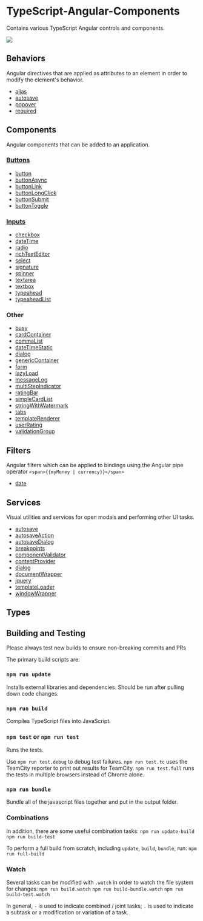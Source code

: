 # TypeScript-Angular-Components
Contains various TypeScript Angular controls and components.

<img src="http://build.renovolive.com/app/rest/builds/buildType:(id:TypeScriptProjects_TypeScriptAngularComponents_BuildAndTest)/statusIcon"/>

## Behaviors
Angular directives that are applied as attributes to an element in order to modify the element's behavior.

* [alias](/source/behavior/alias/alias.md)
* [autosave](/source/behaviors/autosave/autosave.md)
* [popover](/source/behavior/popover/popover.md)
* [required](/source/behaviors/required/required.md)

## Components
Angular components that can be added to an application.

### [Buttons](/source/components/button/buttons.md)

* [button](/source/components/buttons/button/button.md)
* [buttonAsync](/source/components/buttons/buttonAsync/buttonAsync.md)
* [buttonLink](/source/components/buttons/buttonLink/buttonLink.md)
* [buttonLongClick](/source/components/buttons/buttonLongClick/buttonLongClick.md)
* [buttonSubmit](/source/components/buttons/buttonSubmit/buttonSubmit.md)
* [buttonToggle](/source/components/buttons/buttonToggle/buttonToggle.md)

### [Inputs](/source/components/input/input.md)

* [checkbox](/source/components/inputs/checkbox/checkbox.md)
* [dateTime](/source/components/inputs/dateTime/dateTime.md)
* [radio](/source/components/inputs/radio/radio.md)
* [richTextEditor]()
* [select](/source/components/inputs/select/select.md)
* [signature]()
* [spinner](/source/components/inputs/spinner/spinner.md)
* [textarea](/source/components/inputs/textarea/textarea.md)
* [textbox](/source/components/inputs/textbox/textbox.md)
* [typeahead](/source/components/inputs/typeahead/typeahead.md)
* [typeaheadList]()

### Other
* [busy](/source/components/busy/busy.md)
* [cardContainer]()
* [commaList](/source/components/commaList/commaList.md)
* [dateTimeStatic](/source/components/dateTimeStatic/dateTimeStatic.md)
* [dialog](/source/components/dialog/dialog.md)
* [genericContainer](/source/components/genericContainer/genericContainer.md)
* [form](/source/components/form/form.md)
* [lazyLoad](/source/components/lazyLoad/lazyLoad.md)
* [messageLog]()
* [multiStepIndicator]()
* [ratingBar]()
* [simpleCardList]()
* [stringWithWatermark](/source/components/stringWithWatermark/stringWithWatermark.md)
* [tabs]()
* [templateRenderer]()
* [userRating](/source/components/userRating/userRating.md)
* [validationGroup](/source/components/validationGroup/validationGroup.md)

## Filters
Angular filters which can be applied to bindings using the Angular pipe operator `<span>{{myMoney | currency}}</span>`

* [date](/source/filters/date/date.filter.md)

## Services
Visual utilities and services for open modals and performing other UI tasks.

* [autosave]()
* [autosaveAction]()
* [autosaveDialog]()
* [breakpoints]()
* [componentValidator]()
* [contentProvider]()
* [dialog]()
* [documentWrapper]()
* [jquery]()
* [templateLoader]()
* [windowWrapper]()

## Types


## Building and Testing
Please always test new builds to ensure non-breaking commits and PRs

The primary build scripts are:
### `npm run update`
Installs external libraries and dependencies. Should be run after pulling down code changes.

### `npm run build`
Compiles TypeScript files into JavaScript.

### `npm test` or `npm run test`
Runs the tests.

Use `npm run test.debug` to debug test failures.
`npm run test.tc` uses the TeamCity reporter to print out results for TeamCity.
`npm run test.full` runs the tests in multiple browsers instead of Chrome alone.

### `npm run bundle`
Bundle all of the javascript files together and put in the output folder.

### Combinations
In addition, there are some useful combination tasks:
`npm run update-build`
`npm run build-test`

To perform a full build from scratch, including `update`, `build`, `bundle`, run:
`npm run full-build`

### Watch
Several tasks can be modified with `.watch` in order to watch the file system for changes:
`npm run build.watch`
`npm run build-bundle.watch`
`npm run build-test.watch`

In general, `-` is used to indicate combined / joint tasks; `.` is used to indicate a subtask or a modification or variation of a task.